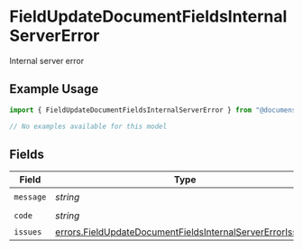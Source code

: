 # FieldUpdateDocumentFieldsInternalServerError

Internal server error

## Example Usage

```typescript
import { FieldUpdateDocumentFieldsInternalServerError } from "@documenso/sdk-typescript/models/errors";

// No examples available for this model
```

## Fields

| Field                                                                                                                                  | Type                                                                                                                                   | Required                                                                                                                               | Description                                                                                                                            |
| -------------------------------------------------------------------------------------------------------------------------------------- | -------------------------------------------------------------------------------------------------------------------------------------- | -------------------------------------------------------------------------------------------------------------------------------------- | -------------------------------------------------------------------------------------------------------------------------------------- |
| `message`                                                                                                                              | *string*                                                                                                                               | :heavy_check_mark:                                                                                                                     | N/A                                                                                                                                    |
| `code`                                                                                                                                 | *string*                                                                                                                               | :heavy_check_mark:                                                                                                                     | N/A                                                                                                                                    |
| `issues`                                                                                                                               | [errors.FieldUpdateDocumentFieldsInternalServerErrorIssue](../../models/errors/fieldupdatedocumentfieldsinternalservererrorissue.md)[] | :heavy_minus_sign:                                                                                                                     | N/A                                                                                                                                    |